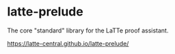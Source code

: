 # latte-prelude

The core "standard" library for the LaTTe proof assistant.

https://latte-central.github.io/latte-prelude/

